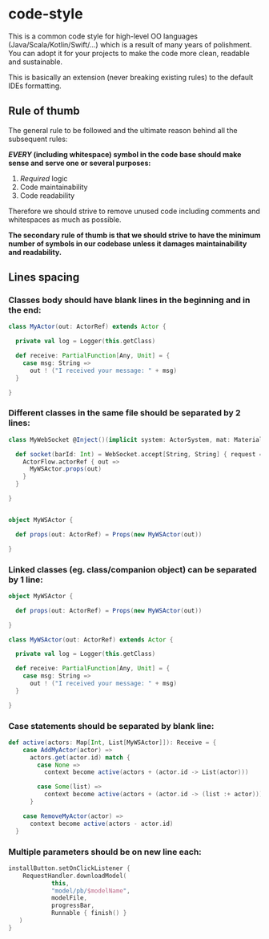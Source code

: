 # code-style
This is a common code style for high-level OO languages (Java/Scala/Kotlin/Swift/...) which is a result of many years of polishment. You can adopt it for your projects to make the code more clean, readable and sustainable.

This is basically an extension (never breaking existing rules) to the default IDEs formatting.

## Rule of thumb

The general rule to be followed and the ultimate reason behind all the subsequent rules:

**_EVERY_ (including whitespace) symbol in the code base should make sense and serve one or several purposes:**
1. _Required_ logic
1. Code maintainability
1. Code readability

Therefore we should strive to remove unused code including comments and whitespaces as much as possible.

**The secondary rule of thumb is that we should strive to have the minimum number of symbols in our codebase unless it damages maintainability and readability.**

## Lines spacing

### Classes body should have blank lines in the beginning and in the end:
```scala
class MyActor(out: ActorRef) extends Actor {

  private val log = Logger(this.getClass)

  def receive: PartialFunction[Any, Unit] = {
    case msg: String =>
      out ! ("I received your message: " + msg)
  }

}
```

### Different classes in the same file should be separated by 2 lines:
```scala
class MyWebSocket @Inject()(implicit system: ActorSystem, mat: Materializer) {

  def socket(barId: Int) = WebSocket.accept[String, String] { request =>
    ActorFlow.actorRef { out =>
      MyWSActor.props(out)
    }
  }

}


object MyWSActor {

  def props(out: ActorRef) = Props(new MyWSActor(out))

}
```

### Linked classes (eg. class/companion object) can be separated by 1 line:
```scala
object MyWSActor {

  def props(out: ActorRef) = Props(new MyWSActor(out))

}

class MyWSActor(out: ActorRef) extends Actor {

  private val log = Logger(this.getClass)

  def receive: PartialFunction[Any, Unit] = {
    case msg: String =>
      out ! ("I received your message: " + msg)
  }

}
```

### Case statements should be separated by blank line:
```scala
def active(actors: Map[Int, List[MyWSActor]]): Receive = {
    case AddMyActor(actor) =>
      actors.get(actor.id) match {
        case None =>
          context become active(actors + (actor.id -> List(actor)))

        case Some(list) =>
          context become active(actors + (actor.id -> (list :+ actor)))
      }

    case RemoveMyActor(actor) =>
      context become active(actors - actor.id)
  }
```

### Multiple parameters should be on new line each:
```kotlin
installButton.setOnClickListener {
    RequestHandler.downloadModel(
            this,
            "model/pb/$modelName",
            modelFile,
            progressBar,
            Runnable { finish() }
   )
}
```
